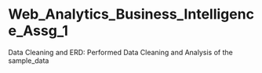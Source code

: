 # Web_Analytics_Business_Intelligence_Assg_1
Data Cleaning and ERD:
Performed Data Cleaning and Analysis of the sample_data

